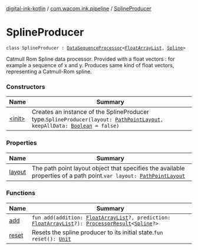 [digital-ink-kotlin](../../index.md) / [com.wacom.ink.pipeline](../index.md) / [SplineProducer](./index.md)

# SplineProducer

`class SplineProducer : `[`DataSequenceProcessor`](../../com.wacom.ink.pipeline.base/-data-sequence-processor/index.md)`<`[`FloatArrayList`](../../com.wacom.ink/-float-array-list/index.md)`, `[`Spline`](../../com.wacom.ink/-spline/index.md)`>`

Catmull Rom Spline data processor.
Provided with a float vectors : for example a sequence of x and y.
Produces same kind of float vectors, representing a Catmull-Rom spline.

### Constructors

| Name | Summary |
|---|---|
| [&lt;init&gt;](-init-.md) | Creates an instance of the SplineProducer type.`SplineProducer(layout: `[`PathPointLayout`](../../com.wacom.ink/-path-point-layout/index.md)`, keepAllData: `[`Boolean`](https://kotlinlang.org/api/latest/jvm/stdlib/kotlin/-boolean/index.html)` = false)` |

### Properties

| Name | Summary |
|---|---|
| [layout](layout.md) | The path point layout object that specifies the available properties of a path point.`var layout: `[`PathPointLayout`](../../com.wacom.ink/-path-point-layout/index.md) |

### Functions

| Name | Summary |
|---|---|
| [add](add.md) | `fun add(addition: `[`FloatArrayList`](../../com.wacom.ink/-float-array-list/index.md)`?, prediction: `[`FloatArrayList`](../../com.wacom.ink/-float-array-list/index.md)`?): `[`ProcessorResult`](../../com.wacom.ink.pipeline.base/-processor-result/index.md)`<`[`Spline`](../../com.wacom.ink/-spline/index.md)`?>` |
| [reset](reset.md) | Resets the spline producer to its initial state.`fun reset(): `[`Unit`](https://kotlinlang.org/api/latest/jvm/stdlib/kotlin/-unit/index.html) |
